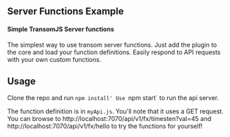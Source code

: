 ## Server Functions Example
#### Simple TransomJS Server functions

The simplest way to use transom server functions. Just add the plugin to the core and load your function definitions.
Easily respond to API requests with your own custom functions.

## Usage
Clone the repo and run `npm install'
Use `npm start` to run the api server. 

The function definition is in `myApi.js`. You'll note that it uses a GET request.
You can browse to http://localhost:7070/api/v1/fx/timesten?val=45 and http://localhost:7070/api/v1/fx/hello to try the functions for yourself!


